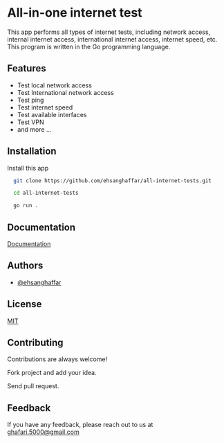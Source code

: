 
# All-in-one internet test

This app performs all types of internet tests, including network access, internal internet access, international internet access, internet speed, etc.
This program is written in the Go programming language.

## Features

- Test local network access
- Test International network access
- Test ping
- Test internet speed
- Test available interfaces
- Test VPN
- and more ...

## Installation

Install this app

```bash
  git clone https://github.com/ehsanghaffar/all-internet-tests.git

  cd all-internet-tests

  go run .
```

## Documentation

[Documentation](https://ehsanghaffarii.ir)

## Authors

- [@ehsanghaffar](https://www.github.com/ehsanghaffar)

## License

[MIT](https://choosealicense.com/licenses/mit/)

## Contributing

Contributions are always welcome!

Fork project and add your idea.

Send pull request.

## Feedback

If you have any feedback, please reach out to us at ghafari.5000@gmail.com
